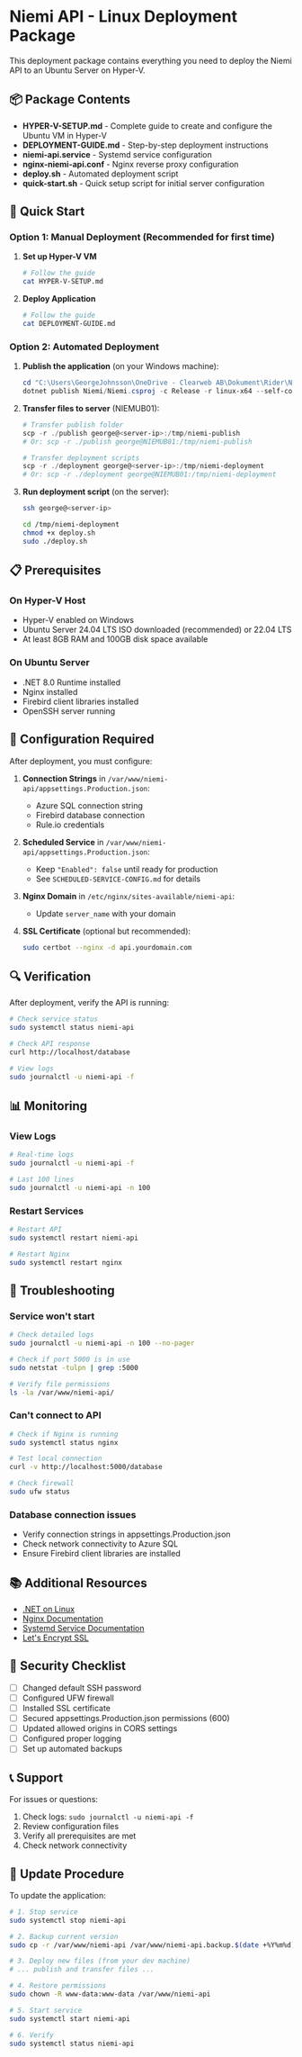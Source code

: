 # Niemi API - Linux Deployment Package

This deployment package contains everything you need to deploy the Niemi API to an Ubuntu Server on Hyper-V.

## 📦 Package Contents

- **HYPER-V-SETUP.md** - Complete guide to create and configure the Ubuntu VM in Hyper-V
- **DEPLOYMENT-GUIDE.md** - Step-by-step deployment instructions
- **niemi-api.service** - Systemd service configuration
- **nginx-niemi-api.conf** - Nginx reverse proxy configuration
- **deploy.sh** - Automated deployment script
- **quick-start.sh** - Quick setup script for initial server configuration

## 🚀 Quick Start

### Option 1: Manual Deployment (Recommended for first time)

1. **Set up Hyper-V VM**
   ```bash
   # Follow the guide
   cat HYPER-V-SETUP.md
   ```

2. **Deploy Application**
   ```bash
   # Follow the guide
   cat DEPLOYMENT-GUIDE.md
   ```

### Option 2: Automated Deployment

1. **Publish the application** (on your Windows machine):
   ```powershell
   cd "C:\Users\GeorgeJohnsson\OneDrive - Clearweb AB\Dokument\Rider\Niemi"
   dotnet publish Niemi/Niemi.csproj -c Release -r linux-x64 --self-contained false -o ./publish
   ```

2. **Transfer files to server** (NIEMUB01):
   ```powershell
   # Transfer publish folder
   scp -r ./publish george@<server-ip>:/tmp/niemi-publish
   # Or: scp -r ./publish george@NIEMUB01:/tmp/niemi-publish
   
   # Transfer deployment scripts
   scp -r ./deployment george@<server-ip>:/tmp/niemi-deployment
   # Or: scp -r ./deployment george@NIEMUB01:/tmp/niemi-deployment
   ```

3. **Run deployment script** (on the server):
   ```bash
   ssh george@<server-ip>
   
   cd /tmp/niemi-deployment
   chmod +x deploy.sh
   sudo ./deploy.sh
   ```

## 📋 Prerequisites

### On Hyper-V Host
- Hyper-V enabled on Windows
- Ubuntu Server 24.04 LTS ISO downloaded (recommended) or 22.04 LTS
- At least 8GB RAM and 100GB disk space available

### On Ubuntu Server
- .NET 8.0 Runtime installed
- Nginx installed
- Firebird client libraries installed
- OpenSSH server running

## 🔧 Configuration Required

After deployment, you must configure:

1. **Connection Strings** in `/var/www/niemi-api/appsettings.Production.json`:
   - Azure SQL connection string
   - Firebird database connection
   - Rule.io credentials

2. **Scheduled Service** in `/var/www/niemi-api/appsettings.Production.json`:
   - Keep `"Enabled": false` until ready for production
   - See `SCHEDULED-SERVICE-CONFIG.md` for details

3. **Nginx Domain** in `/etc/nginx/sites-available/niemi-api`:
   - Update `server_name` with your domain

4. **SSL Certificate** (optional but recommended):
   ```bash
   sudo certbot --nginx -d api.yourdomain.com
   ```

## 🔍 Verification

After deployment, verify the API is running:

```bash
# Check service status
sudo systemctl status niemi-api

# Check API response
curl http://localhost/database

# View logs
sudo journalctl -u niemi-api -f
```

## 📊 Monitoring

### View Logs
```bash
# Real-time logs
sudo journalctl -u niemi-api -f

# Last 100 lines
sudo journalctl -u niemi-api -n 100
```

### Restart Services
```bash
# Restart API
sudo systemctl restart niemi-api

# Restart Nginx
sudo systemctl restart nginx
```

## 🐛 Troubleshooting

### Service won't start
```bash
# Check detailed logs
sudo journalctl -u niemi-api -n 100 --no-pager

# Check if port 5000 is in use
sudo netstat -tulpn | grep :5000

# Verify file permissions
ls -la /var/www/niemi-api/
```

### Can't connect to API
```bash
# Check if Nginx is running
sudo systemctl status nginx

# Test local connection
curl -v http://localhost:5000/database

# Check firewall
sudo ufw status
```

### Database connection issues
- Verify connection strings in appsettings.Production.json
- Check network connectivity to Azure SQL
- Ensure Firebird client libraries are installed

## 📚 Additional Resources

- [.NET on Linux](https://docs.microsoft.com/en-us/dotnet/core/install/linux-ubuntu)
- [Nginx Documentation](https://nginx.org/en/docs/)
- [Systemd Service Documentation](https://www.freedesktop.org/software/systemd/man/systemd.service.html)
- [Let's Encrypt SSL](https://letsencrypt.org/getting-started/)

## 🔐 Security Checklist

- [ ] Changed default SSH password
- [ ] Configured UFW firewall
- [ ] Installed SSL certificate
- [ ] Secured appsettings.Production.json permissions (600)
- [ ] Updated allowed origins in CORS settings
- [ ] Configured proper logging
- [ ] Set up automated backups

## 📞 Support

For issues or questions:
1. Check logs: `sudo journalctl -u niemi-api -f`
2. Review configuration files
3. Verify all prerequisites are met
4. Check network connectivity

## 📝 Update Procedure

To update the application:

```bash
# 1. Stop service
sudo systemctl stop niemi-api

# 2. Backup current version
sudo cp -r /var/www/niemi-api /var/www/niemi-api.backup.$(date +%Y%m%d)

# 3. Deploy new files (from your dev machine)
# ... publish and transfer files ...

# 4. Restore permissions
sudo chown -R www-data:www-data /var/www/niemi-api

# 5. Start service
sudo systemctl start niemi-api

# 6. Verify
sudo systemctl status niemi-api
```

